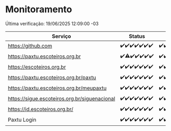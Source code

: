 # Monitoramento

Última verificação: 19/06/2025 12:09:00 -03

|Serviço|Status|Últimas 24h|
|---|---|---|
|https://github.com|<span title="2025-06-12: OK=23">✔️</span><span title="2025-06-13: OK=23">✔️</span><span title="2025-06-14: OK=23">✔️</span><span title="2025-06-15: OK=23">✔️</span><span title="2025-06-16: OK=23">✔️</span><span title="2025-06-17: OK=23">✔️</span><span title="2025-06-18: OK=14">✔️</span>|<span title="18/06/2025 12:10:00 -03 : 200">✔️</span><span title="18/06/2025 13:12:00 -03 : 200">✔️</span><span title="18/06/2025 14:11:00 -03 : 200">✔️</span><span title="18/06/2025 15:13:00 -03 : 200">✔️</span><span title="18/06/2025 16:07:00 -03 : 200">✔️</span><span title="18/06/2025 17:11:00 -03 : 200">✔️</span><span title="18/06/2025 18:09:00 -03 : 200">✔️</span><span title="18/06/2025 19:09:00 -03 : 200">✔️</span><span title="18/06/2025 20:09:00 -03 : 200">✔️</span><span title="18/06/2025 21:49:00 -03 : 200">✔️</span><span title="18/06/2025 23:41:00 -03 : 200">✔️</span><span title="19/06/2025 00:41:00 -03 : 200">✔️</span><span title="19/06/2025 01:18:00 -03 : 200">✔️</span><span title="19/06/2025 02:10:00 -03 : 200">✔️</span><span title="19/06/2025 03:14:00 -03 : 200">✔️</span><span title="19/06/2025 04:10:00 -03 : 200">✔️</span><span title="19/06/2025 05:13:00 -03 : 200">✔️</span><span title="19/06/2025 06:11:00 -03 : 200">✔️</span><span title="19/06/2025 07:10:00 -03 : 200">✔️</span><span title="19/06/2025 08:08:00 -03 : 200">✔️</span><span title="19/06/2025 09:18:00 -03 : 200">✔️</span><span title="19/06/2025 10:24:00 -03 : 200">✔️</span><span title="19/06/2025 11:09:00 -03 : 200">✔️</span><span title="19/06/2025 12:09:00 -03 : 200">✔️</span>|
|https://paxtu.escoteiros.org.br|<span title="2025-06-12: OK=23">✔️</span><span title="2025-06-13: OK=22, Falhas=1">⚠️</span><span title="2025-06-14: OK=23">✔️</span><span title="2025-06-15: OK=23">✔️</span><span title="2025-06-16: OK=23">✔️</span><span title="2025-06-17: OK=23">✔️</span><span title="2025-06-18: OK=14">✔️</span>|<span title="18/06/2025 12:10:00 -03 : 200">✔️</span><span title="18/06/2025 13:12:00 -03 : 200">✔️</span><span title="18/06/2025 14:11:00 -03 : 200">✔️</span><span title="18/06/2025 15:13:00 -03 : 200">✔️</span><span title="18/06/2025 16:07:00 -03 : 200">✔️</span><span title="18/06/2025 17:11:00 -03 : 200">✔️</span><span title="18/06/2025 18:09:00 -03 : 200">✔️</span><span title="18/06/2025 19:09:00 -03 : 200">✔️</span><span title="18/06/2025 20:09:00 -03 : 200">✔️</span><span title="18/06/2025 21:49:00 -03 : 0">❌</span><span title="18/06/2025 23:41:00 -03 : 200">✔️</span><span title="19/06/2025 00:41:00 -03 : 200">✔️</span><span title="19/06/2025 01:18:00 -03 : 200">✔️</span><span title="19/06/2025 02:10:00 -03 : 200">✔️</span><span title="19/06/2025 03:14:00 -03 : 200">✔️</span><span title="19/06/2025 04:10:00 -03 : 200">✔️</span><span title="19/06/2025 05:13:00 -03 : 200">✔️</span><span title="19/06/2025 06:11:00 -03 : 200">✔️</span><span title="19/06/2025 07:10:00 -03 : 200">✔️</span><span title="19/06/2025 08:08:00 -03 : 200">✔️</span><span title="19/06/2025 09:18:00 -03 : 200">✔️</span><span title="19/06/2025 10:24:00 -03 : 200">✔️</span><span title="19/06/2025 11:09:00 -03 : 200">✔️</span><span title="19/06/2025 12:09:00 -03 : 200">✔️</span>|
|https://escoteiros.org.br|<span title="2025-06-12: OK=23">✔️</span><span title="2025-06-13: OK=23">✔️</span><span title="2025-06-14: OK=23">✔️</span><span title="2025-06-15: OK=23">✔️</span><span title="2025-06-16: OK=23">✔️</span><span title="2025-06-17: OK=23">✔️</span><span title="2025-06-18: OK=14">✔️</span>|<span title="18/06/2025 12:10:00 -03 : 200">✔️</span><span title="18/06/2025 13:12:00 -03 : 200">✔️</span><span title="18/06/2025 14:11:00 -03 : 200">✔️</span><span title="18/06/2025 15:13:00 -03 : 200">✔️</span><span title="18/06/2025 16:07:00 -03 : 200">✔️</span><span title="18/06/2025 17:11:00 -03 : 200">✔️</span><span title="18/06/2025 18:09:00 -03 : 200">✔️</span><span title="18/06/2025 19:09:00 -03 : 200">✔️</span><span title="18/06/2025 20:09:00 -03 : 200">✔️</span><span title="18/06/2025 21:49:00 -03 : 200">✔️</span><span title="18/06/2025 23:41:00 -03 : 200">✔️</span><span title="19/06/2025 00:41:00 -03 : 200">✔️</span><span title="19/06/2025 01:18:00 -03 : 200">✔️</span><span title="19/06/2025 02:10:00 -03 : 200">✔️</span><span title="19/06/2025 03:14:00 -03 : 200">✔️</span><span title="19/06/2025 04:10:00 -03 : 200">✔️</span><span title="19/06/2025 05:13:00 -03 : 200">✔️</span><span title="19/06/2025 06:11:00 -03 : 200">✔️</span><span title="19/06/2025 07:10:00 -03 : 200">✔️</span><span title="19/06/2025 08:08:00 -03 : 200">✔️</span><span title="19/06/2025 09:18:00 -03 : 200">✔️</span><span title="19/06/2025 10:24:00 -03 : 200">✔️</span><span title="19/06/2025 11:09:00 -03 : 200">✔️</span><span title="19/06/2025 12:09:00 -03 : 200">✔️</span>|
|https://paxtu.escoteiros.org.br/paxtu|<span title="2025-06-12: OK=23">✔️</span><span title="2025-06-13: OK=23">✔️</span><span title="2025-06-14: OK=23">✔️</span><span title="2025-06-15: OK=23">✔️</span><span title="2025-06-16: OK=23">✔️</span><span title="2025-06-17: OK=23">✔️</span><span title="2025-06-18: OK=14">✔️</span>|<span title="18/06/2025 12:10:00 -03 : 200">✔️</span><span title="18/06/2025 13:12:00 -03 : 200">✔️</span><span title="18/06/2025 14:11:00 -03 : 200">✔️</span><span title="18/06/2025 15:13:00 -03 : 200">✔️</span><span title="18/06/2025 16:07:00 -03 : 200">✔️</span><span title="18/06/2025 17:11:00 -03 : 200">✔️</span><span title="18/06/2025 18:09:00 -03 : 200">✔️</span><span title="18/06/2025 19:09:00 -03 : 200">✔️</span><span title="18/06/2025 20:09:00 -03 : 200">✔️</span><span title="18/06/2025 21:49:00 -03 : 0">❌</span><span title="18/06/2025 23:41:00 -03 : 200">✔️</span><span title="19/06/2025 00:41:00 -03 : 200">✔️</span><span title="19/06/2025 01:18:00 -03 : 200">✔️</span><span title="19/06/2025 02:10:00 -03 : 200">✔️</span><span title="19/06/2025 03:14:00 -03 : 200">✔️</span><span title="19/06/2025 04:10:00 -03 : 200">✔️</span><span title="19/06/2025 05:13:00 -03 : 200">✔️</span><span title="19/06/2025 06:11:00 -03 : 200">✔️</span><span title="19/06/2025 07:10:00 -03 : 200">✔️</span><span title="19/06/2025 08:08:00 -03 : 200">✔️</span><span title="19/06/2025 09:18:00 -03 : 200">✔️</span><span title="19/06/2025 10:24:00 -03 : 200">✔️</span><span title="19/06/2025 11:09:00 -03 : 200">✔️</span><span title="19/06/2025 12:09:00 -03 : 200">✔️</span>|
|https://paxtu.escoteiros.org.br/meupaxtu|<span title="2025-06-12: OK=23">✔️</span><span title="2025-06-13: OK=23">✔️</span><span title="2025-06-14: OK=23">✔️</span><span title="2025-06-15: OK=23">✔️</span><span title="2025-06-16: OK=23">✔️</span><span title="2025-06-17: OK=23">✔️</span><span title="2025-06-18: OK=14">✔️</span>|<span title="18/06/2025 12:10:00 -03 : 200">✔️</span><span title="18/06/2025 13:12:00 -03 : 200">✔️</span><span title="18/06/2025 14:11:00 -03 : 200">✔️</span><span title="18/06/2025 15:13:00 -03 : 200">✔️</span><span title="18/06/2025 16:07:00 -03 : 200">✔️</span><span title="18/06/2025 17:11:00 -03 : 200">✔️</span><span title="18/06/2025 18:09:00 -03 : 200">✔️</span><span title="18/06/2025 19:09:00 -03 : 200">✔️</span><span title="18/06/2025 20:09:00 -03 : 200">✔️</span><span title="18/06/2025 21:49:00 -03 : 0">❌</span><span title="18/06/2025 23:41:00 -03 : 200">✔️</span><span title="19/06/2025 00:41:00 -03 : 200">✔️</span><span title="19/06/2025 01:18:00 -03 : 200">✔️</span><span title="19/06/2025 02:10:00 -03 : 200">✔️</span><span title="19/06/2025 03:14:00 -03 : 200">✔️</span><span title="19/06/2025 04:10:00 -03 : 200">✔️</span><span title="19/06/2025 05:13:00 -03 : 200">✔️</span><span title="19/06/2025 06:11:00 -03 : 200">✔️</span><span title="19/06/2025 07:10:00 -03 : 200">✔️</span><span title="19/06/2025 08:08:00 -03 : 200">✔️</span><span title="19/06/2025 09:18:00 -03 : 200">✔️</span><span title="19/06/2025 10:24:00 -03 : 200">✔️</span><span title="19/06/2025 11:09:00 -03 : 200">✔️</span><span title="19/06/2025 12:09:00 -03 : 200">✔️</span>|
|https://sigue.escoteiros.org.br/siguenacional|<span title="2025-06-12: OK=23">✔️</span><span title="2025-06-13: OK=23">✔️</span><span title="2025-06-14: OK=23">✔️</span><span title="2025-06-15: OK=23">✔️</span><span title="2025-06-16: OK=23">✔️</span><span title="2025-06-17: OK=23">✔️</span><span title="2025-06-18: OK=14">✔️</span>|<span title="18/06/2025 12:10:00 -03 : 200">✔️</span><span title="18/06/2025 13:12:00 -03 : 200">✔️</span><span title="18/06/2025 14:11:00 -03 : 200">✔️</span><span title="18/06/2025 15:13:00 -03 : 200">✔️</span><span title="18/06/2025 16:07:00 -03 : 200">✔️</span><span title="18/06/2025 17:11:00 -03 : 200">✔️</span><span title="18/06/2025 18:09:00 -03 : 200">✔️</span><span title="18/06/2025 19:09:00 -03 : 200">✔️</span><span title="18/06/2025 20:09:00 -03 : 200">✔️</span><span title="18/06/2025 21:49:00 -03 : 0">❌</span><span title="18/06/2025 23:41:00 -03 : 200">✔️</span><span title="19/06/2025 00:41:00 -03 : 200">✔️</span><span title="19/06/2025 01:18:00 -03 : 200">✔️</span><span title="19/06/2025 02:10:00 -03 : 200">✔️</span><span title="19/06/2025 03:14:00 -03 : 200">✔️</span><span title="19/06/2025 04:10:00 -03 : 200">✔️</span><span title="19/06/2025 05:13:00 -03 : 200">✔️</span><span title="19/06/2025 06:11:00 -03 : 200">✔️</span><span title="19/06/2025 07:10:00 -03 : 200">✔️</span><span title="19/06/2025 08:08:00 -03 : 200">✔️</span><span title="19/06/2025 09:18:00 -03 : 200">✔️</span><span title="19/06/2025 10:24:00 -03 : 200">✔️</span><span title="19/06/2025 11:09:00 -03 : 200">✔️</span><span title="19/06/2025 12:09:00 -03 : 200">✔️</span>|
|https://id.escoteiros.org.br/|<span title="2025-06-12: OK=23">✔️</span><span title="2025-06-13: OK=23">✔️</span><span title="2025-06-14: OK=23">✔️</span><span title="2025-06-15: OK=23">✔️</span><span title="2025-06-16: OK=23">✔️</span><span title="2025-06-17: OK=23">✔️</span><span title="2025-06-18: OK=14">✔️</span>|<span title="18/06/2025 12:10:00 -03 : 200">✔️</span><span title="18/06/2025 13:12:00 -03 : 200">✔️</span><span title="18/06/2025 14:11:00 -03 : 200">✔️</span><span title="18/06/2025 15:13:00 -03 : 200">✔️</span><span title="18/06/2025 16:07:00 -03 : 200">✔️</span><span title="18/06/2025 17:11:00 -03 : 200">✔️</span><span title="18/06/2025 18:09:00 -03 : 200">✔️</span><span title="18/06/2025 19:09:00 -03 : 200">✔️</span><span title="18/06/2025 20:09:00 -03 : 200">✔️</span><span title="18/06/2025 21:49:00 -03 : 200">✔️</span><span title="18/06/2025 23:41:00 -03 : 200">✔️</span><span title="19/06/2025 00:41:00 -03 : 200">✔️</span><span title="19/06/2025 01:18:00 -03 : 200">✔️</span><span title="19/06/2025 02:10:00 -03 : 200">✔️</span><span title="19/06/2025 03:14:00 -03 : 200">✔️</span><span title="19/06/2025 04:10:00 -03 : 200">✔️</span><span title="19/06/2025 05:13:00 -03 : 200">✔️</span><span title="19/06/2025 06:11:00 -03 : 200">✔️</span><span title="19/06/2025 07:10:00 -03 : 200">✔️</span><span title="19/06/2025 08:08:00 -03 : 200">✔️</span><span title="19/06/2025 09:18:00 -03 : 200">✔️</span><span title="19/06/2025 10:24:00 -03 : 200">✔️</span><span title="19/06/2025 11:09:00 -03 : 200">✔️</span><span title="19/06/2025 12:09:00 -03 : 200">✔️</span>|
|Paxtu Login|<span title="2025-06-12: OK=23">✔️</span><span title="2025-06-13: OK=23">✔️</span><span title="2025-06-14: OK=23">✔️</span><span title="2025-06-15: OK=23">✔️</span><span title="2025-06-16: OK=23">✔️</span><span title="2025-06-17: OK=23">✔️</span><span title="2025-06-18: OK=14">✔️</span>|<span title="18/06/2025 12:10:00 -03 : 200">✔️</span><span title="18/06/2025 13:12:00 -03 : 200">✔️</span><span title="18/06/2025 14:11:00 -03 : 200">✔️</span><span title="18/06/2025 15:13:00 -03 : 200">✔️</span><span title="18/06/2025 16:07:00 -03 : 200">✔️</span><span title="18/06/2025 17:11:00 -03 : 200">✔️</span><span title="18/06/2025 18:09:00 -03 : 200">✔️</span><span title="18/06/2025 19:09:00 -03 : 200">✔️</span><span title="18/06/2025 20:09:00 -03 : 200">✔️</span><span title="18/06/2025 21:49:00 -03 : 504">❌</span><span title="18/06/2025 23:41:00 -03 : 200">✔️</span><span title="19/06/2025 00:41:00 -03 : 200">✔️</span><span title="19/06/2025 01:18:00 -03 : 200">✔️</span><span title="19/06/2025 02:10:00 -03 : 200">✔️</span><span title="19/06/2025 03:14:00 -03 : 200">✔️</span><span title="19/06/2025 04:10:00 -03 : 200">✔️</span><span title="19/06/2025 05:13:00 -03 : 200">✔️</span><span title="19/06/2025 06:11:00 -03 : 200">✔️</span><span title="19/06/2025 07:10:00 -03 : 200">✔️</span><span title="19/06/2025 08:08:00 -03 : 200">✔️</span><span title="19/06/2025 09:18:00 -03 : 200">✔️</span><span title="19/06/2025 10:24:00 -03 : 200">✔️</span><span title="19/06/2025 11:09:00 -03 : 200">✔️</span><span title="19/06/2025 12:09:00 -03 : 200">✔️</span>|
